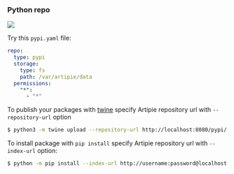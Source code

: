 ### Python repo

![](https://github.com/artipie/artipie/workflows/Proof::pypi/badge.svg)

Try this `pypi.yaml` file:

```yaml
repo:
  type: pypi
  storage:
    type: fs
    path: /var/artipie/data
  permissions:
    "*":
      - "*"
```

To publish your packages with [twine](https://packaging.python.org/tutorials/packaging-projects/#uploading-the-distribution-archives) 
specify Artipie repository url with `--repository-url` option
```bash
$ python3 -m twine upload --repository-url http://localhost:8080/pypi/ -u username -p password myproject/dist/*
```

To install package with `pip install` specify Artipie repository url with `--index-url` option:

```bash
$ python -m pip install --index-url http://username:password@localhost:8080/pypi/ myproject
```